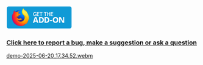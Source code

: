 [![](https://raw.githubusercontent.com/igorlogius/igorlogius/main/geFxAddon.png)](https://addons.mozilla.org/firefox/addon/detach-same-container-tabs/)

### [Click here to report a bug, make a suggestion or ask a question](https://github.com/igorlogius/igorlogius/issues/new/choose)

[demo-2025-06-20_17.34.52.webm](https://github.com/user-attachments/assets/d54ec33e-6cba-431c-9526-292870a50dc9)
